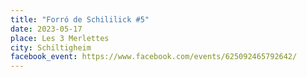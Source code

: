 ```yaml
---
title: "Forró de Schililick #5"
date: 2023-05-17
place: Les 3 Merlettes
city: Schiltigheim
facebook_event: https://www.facebook.com/events/625092465792642/
---
```

